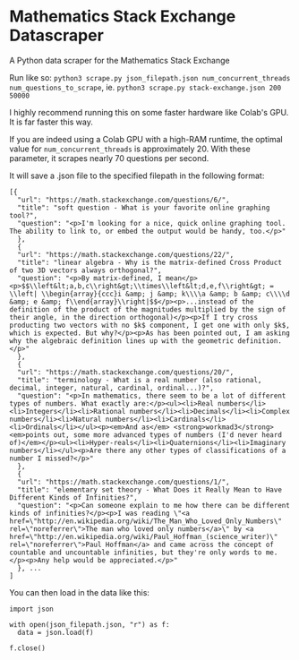 # Mathematics Stack Exchange Datascraper
A Python data scraper for the Mathematics Stack Exchange

Run like so: `python3 scrape.py json_filepath.json num_concurrent_threads num_questions_to_scrape`, ie. `python3 scrape.py stack-exchange.json 200 50000`

I highly recommend running this on some faster hardware like Colab's GPU. It is far faster this way.

If you are indeed using a Colab GPU with a high-RAM runtime, the optimal value for `num_concurrent_threads` is approximately 20. With these parameter, it scrapes nearly 70 questions per second.

It will save a .json file to the specified filepath in the following format:

```
[{
  "url": "https://math.stackexchange.com/questions/6/",
  "title": "soft question - What is your favorite online graphing tool?",
  "question": "<p>I'm looking for a nice, quick online graphing tool. The ability to link to, or embed the output would be handy, too.</p>"
  },
  {
  "url": "https://math.stackexchange.com/questions/22/",
  "title": "linear algebra - Why is the matrix-defined Cross Product of two 3D vectors always orthogonal?",
  "question": "<p>By matrix-defined, I mean</p><p>$$\\left&lt;a,b,c\\right&gt;\\times\\left&lt;d,e,f\\right&gt; = \\left| \\begin{array}{ccc}i &amp; j &amp; k\\\\a &amp; b &amp; c\\\\d &amp; e &amp; f\\end{array}\\right|$$</p><p>...instead of the definition of the product of the magnitudes multiplied by the sign of their angle, in the direction orthogonal)</p><p>If I try cross producting two vectors with no $k$ component, I get one with only $k$, which is expected. But why?</p><p>As has been pointed out, I am asking why the algebraic definition lines up with the geometric definition.</p>"
  },
  {
  "url": "https://math.stackexchange.com/questions/20/",
  "title": "terminology - What is a real number (also rational, decimal, integer, natural, cardinal, ordinal...)?",
  "question": "<p>In mathematics, there seem to be a lot of different types of numbers. What exactly are:</p><ul><li>Real numbers</li><li>Integers</li><li>Rational numbers</li><li>Decimals</li><li>Complex numbers</li><li>Natural numbers</li><li>Cardinals</li><li>Ordinals</li></ul><p><em>And as</em> <strong>workmad3</strong> <em>points out, some more advanced types of numbers (I'd never heard of)</em></p><ul><li>Hyper-reals</li><li>Quaternions</li><li>Imaginary numbers</li></ul><p>Are there any other types of classifications of a number I missed?</p>"
  },
  {
  "url": "https://math.stackexchange.com/questions/1/",
  "title": "elementary set theory - What Does it Really Mean to Have Different Kinds of Infinities?",
  "question": "<p>Can someone explain to me how there can be different kinds of infinities?</p><p>I was reading \"<a href=\"http://en.wikipedia.org/wiki/The_Man_Who_Loved_Only_Numbers\" rel=\"noreferrer\">The man who loved only numbers</a>\" by <a href=\"http://en.wikipedia.org/wiki/Paul_Hoffman_(science_writer)\" rel=\"noreferrer\">Paul Hoffman</a> and came across the concept of countable and uncountable infinities, but they're only words to me.</p><p>Any help would be appreciated.</p>"
  }, ...
]
```

You can then load in the data like this:
```
import json

with open(json_filepath.json, "r") as f:
  data = json.load(f)
  
f.close()
```
